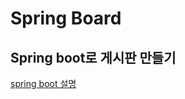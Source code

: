 Spring Board
==============
Spring boot로 게시판 만들기
------------------------------------
[spring boot 설명](SpringBoot.md)<br>


